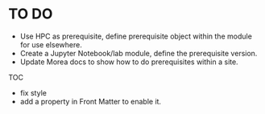 # TO DO

* Use HPC as prerequisite, define prerequisite object within the module for use elsewhere.
* Create a Jupyter Notebook/lab module, define the prerequisite version. 
* Update Morea docs to show how to do prerequisites within a site.

TOC
 * fix style
 * add a property in Front Matter to enable it.
